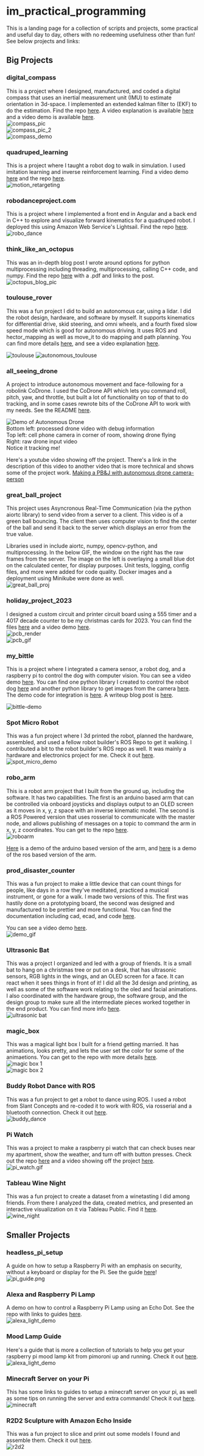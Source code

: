 # im_practical_programming
This is a landing page for a collection of scripts and projects, some practical and useful day to day, others with no redeeming usefulness other than fun! See below projects and links:

## Big Projects

### digital_compass
This is a project where I designed, manufactured, and coded a digital compass that uses an inertial measurement unit (IMU) to estimate orientation in 3d-space. I implemented an extended kalman filter to (EKF) to do the estimation. Find the repo [here](https://github.com/MZandtheRaspberryPi/digital_compass). A video explanation is available [here](https://www.youtube.com/shorts/Pg_2u4VAHLg) and a video demo is available [here](https://www.youtube.com/shorts/pv6mBfAY-nU).  
![compass_pic](IMG_0004.jpg)  
![compass_pic_2](IMG_20231012_140624.jpg)  
![compass_demo](82od5m.gif)  

### quadruped_learning
This is a project where I taught a robot dog to walk in simulation. I used imitation learning and inverse reinforcement learning. Find a video demo [here](https://www.youtube.com/watch?v=ahcJJIknLHg) and the repo [here](https://github.com/MZandtheRaspberryPi/quadruped_learning).  
![motion_retargeting](example_motion_retargeting.png)  


### robodanceproject.com
This is a project where I implemented a front end in Angular and a back end in C++ to explore and visualize forward kinematics for a quadruped robot.  I deployed this using Amazon Web Service's Lightsail. Find the repo [here](https://github.com/MZandtheRaspberryPi/doggy_dance_project). 
![robo_dance](robo_dance_project.png)  

### think_like_an_octopus
This was an in-depth blog post I wrote around options for python multiprocessing including threading, multiprocessing, calling C++ code, and numpy. Find the repo [here](https://github.com/MZandtheRaspberryPi/think_like_an_octopus) with a .pdf and links to the post.  
![octopus_blog_pic](octopus_blog.PNG)

### toulouse_rover
This was a fun project I did to build an autonomous car, using a lidar. I did the robot design, hardware, and software by myself. It supports kinematics for differential drive, skid steering, and omni wheels, and a fourth fixed slow speed mode which is good for autonomous driving. It uses ROS and hector_mapping as well as move_it to do mapping and path planning. You can find more details [here](https://github.com/MZandtheRaspberryPi/toulouse_rover), and see a video explanation [here](https://youtu.be/9rG0YduM39s).    

![toulouse](./20220618_103051.jpg)
![autonomous_toulouse](./toulouse_demo.gif)

### all_seeing_drone  
A project to introduce autonomous movement and face-following for a robolink CoDrone. I used the CoDrone API which lets you command roll, pitch, yaw, and throttle, but built a lot of functionality on top of that to do tracking, and in some cases rewrote bits of the CoDrone API to work with my needs. See the README [here](https://github.com/MZandtheRaspberryPi/all_seeing_drone).  

![Demo of Autonomous Drone](drone.gif)  
Bottom left: processed drone video with debug information  
Top left: cell phone camera in corner of room, showing drone flying  
Right: raw drone input video  
Notice it tracking me!

Here's a youtube video showing off the project. There's a link in the description of this video to another video that is more technical and shows some of the project work.
[Making a PB&J with autonomous drone camera-person](https://www.youtube.com/watch?v=P_NQB7phWnQ&t)  

### great_ball_project
This project uses Asyncronous Real-Time Communication (via the python aiortc library) to send video from a server to a client. This video is of a green ball bouncing. The client then uses computer vision to find the center of the ball and send it back to the server which displays an error from the true value.    

Libraries used in include aiortc, numpy, opencv-python, and multiprocessing. In the below GIF, the window on the right has the raw frames from the server. The image on the left is overlaying a small blue dot on the calculated center, for display purposes. Unit tests, logging, config files, and more were added for code quality. Docker images and a deployment using Minikube were done as well.    
![great_ball_proj](great_ball_demo.gif)  

### holiday_project_2023
I designed a custom circuit and printer circuit board using a 555 timer and a 4017 decade counter to be my christmas cards for 2023. You can find the files [here](https://github.com/MZandtheRaspberryPi/holiday_project_2023) and a video demo [here](https://youtube.com/shorts/1BrFW9uY18g?feature=share).  
![pcb_render](render_pcb_snowflakev62.png)  
![pcb_gif](holiday_proj_2023.gif)  

### my_bittle
This is a project where I integrated a camera sensor, a robot dog, and a raspberry pi to control the dog with computer vision. You can see a video demo [here](). You can find one python library I created to control the robot dog [here](https://pypi.org/project/my-bittle/) and another python library to get images from the camera [here](https://pypi.org/project/my-mu3/). The demo code for integration is [here](https://github.com/MZandtheRaspberryPi/bittle_demo). A writeup blog post is [here](https://www.hackster.io/mzandtheraspberrypi/robot-dog-sees-me-64e658).  

![bittle-demo](./bittle-demo.gif)


### Spot Micro Robot
This was a fun project where I 3d printed the robot, planned the hardware, assembled, and used a fellow robot builder's ROS Repo to get it walking. I contributed a bit to the robot builder's ROS repo as well. It was mainly a hardware and electronics project for me. Check it out [here](https://github.com/MZandtheRaspberryPi/spot_micro_demo).   
![spot_micro_demo](./spot_micro_demo.gif)   

### robo_arm
This is a robot arm project that I built from the ground up, including the software. It has two capabilities. The first is an arduino based arm that can be controlled via onboard joysticks and displays output to an OLED screen as it moves in x, y, z space with an inverse kinematic model. The second is a ROS Powered version that uses rosserial to communicate with the master node, and allows publishing of messages on a topic to command the arm in x, y, z coordinates. You can get to the repo [here](https://github.com/MZandtheRaspberryPi/robo_arm).  
![roboarm](roboarm.gif)  

[Here](https://www.youtube.com/watch?v=9vvvBXWQKJA) is a demo of the arduino based version of the arm, and [here](https://www.youtube.com/watch?v=Fptv3H4Jj54) is a demo of the ros based version of the arm.  

### prod_disaster_counter 
This was a fun project to make a little device that can count things for people, like days in a row they've meditated, practiced a musical instrument, or gone for a walk. I made two versions of this. The first was hastily done on a prototyping board, the second was designed and manufactured to be prettier and more functional. You can find the documentation including cad, ecad, and code [here](https://github.com/MZandtheRaspberryPi/prod_disaster_counter).  

You can see a video demo [here](https://www.youtube.com/watch?v=l-LTvP333-I).  
![demo_gif](./ezgif.com-gif-maker.gif)  

### Ultrasonic Bat
This was a project I organized and led with a group of friends. It is a small bat to hang on a christmas tree or put on a desk, that has ultrasonic sensors, RGB lights in the wings, and an OLED screen for a face. It can react when it sees things in front of it! I did all the 3d design and printing, as well as some of the software work relating to the oled and facial animations. I also coordinated with the hardware group, the software group, and the design group to make sure all the intermediate pieces worked together in the end product. You can find more info [here](https://github.com/MZandtheRaspberryPi/holiday_project_2022/).  
![ultrasonic bat](20221215_195046.jpg)  

### magic_box
This was a magical light box I built for a friend getting married. It has animations, looks pretty, and lets the user set the color for some of the animaetions. You can get to the repo with more details [here](https://github.com/MZandtheRaspberryPi/magic_box).  
![magic box 1](20220318_081823_cropped.jpg)  
![magic box 2](20220316_223055.jpg)  

### Buddy Robot Dance with ROS
This was a fun project to get a robot to dance using ROS. I used a robot from Slant Concepts and re-coded it to work with ROS, via rosserial and a bluetooth connection. Check it out [here](https://github.com/MZandtheRaspberryPi/ros_buddy).    
![buddy_dance](./buddy_dance.gif)    

### Pi Watch    
This was a project to make a raspberry pi watch that can check buses near my apartment, show the weather, and turn off with button presses. Check out the repo [here](https://github.com/MZandtheRaspberryPi/pi_watch) and a video showing off the project [here](https://www.youtube.com/watch?v=JhEXCvS3W6M).    
![pi_watch.gif](./pi_watch.gif)   

### Tableau Wine Night
This was a fun project to create a dataset from a winetasting I did among friends. From there I analyzed the data, created metrics, and presented an interactive visualization on it via Tableau Public. Find it [here](https://public.tableau.com/app/profile/michael.ziegltrum/viz/WineNight/TheStoryofWineNight).  
![wine_night](./wine_night.PNG)  


## Smaller Projects

### headless_pi_setup
A guide on how to setup a Raspberry Pi with an emphasis on security, without a keyboard or display for the Pi. See the guide [here](https://github.com/MZandtheRaspberryPi/pi_headless_setup)!   
![pi_guide.png](./pi_guide.png)    

### Alexa and Raspberry Pi Lamp
A demo on how to control a Raspberry Pi Lamp using an Echo Dot. See the repo with links to guides [here](https://github.com/MZandtheRaspberryPi/alexa_lamp).    
![alexa_light_demo](./alexa_light_demo.gif)

### Mood Lamp Guide
Here's a guide that is more a collection of tutorials to help you get your raspberry pi mood lamp kit from pimoroni up and running. Check it out [here](https://github.com/MZandtheRaspberryPi/mood_lamp_guide/blob/main/README.md).    
![alexa_light_demo](./alexa_light_demo.gif)

### Minecraft Server on your Pi
This has some links to guides to setup a minecraft server on your pi, as well as some tips on running the server and extra commands! Check it out [here](https://github.com/MZandtheRaspberryPi/pi_minecraft/blob/main/README.md).     
![minecraft](./minecraft.png)

### R2D2 Sculpture with Amazon Echo Inside
This was a fun project to slice and print out some models I found and assemble them. Check it out [here](https://github.com/MZandtheRaspberryPi/r2d2_echo_stand/blob/main/README.md).     
![r2d2](./20210220_140757.jpg)  
